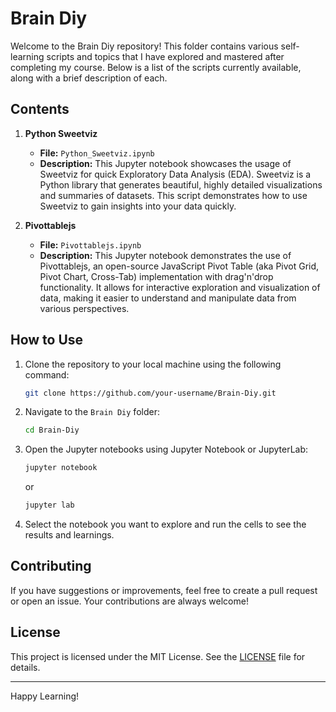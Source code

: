 # Brain Diy

Welcome to the Brain Diy repository! This folder contains various self-learning scripts and topics that I have explored and mastered after completing my course. Below is a list of the scripts currently available, along with a brief description of each.

## Contents

1. **Python Sweetviz**
    - **File:** `Python_Sweetviz.ipynb`
    - **Description:** This Jupyter notebook showcases the usage of Sweetviz for quick Exploratory Data Analysis (EDA). Sweetviz is a Python library that generates beautiful, highly detailed visualizations and summaries of datasets. This script demonstrates how to use Sweetviz to gain insights into your data quickly.

2. **Pivottablejs**
    - **File:** `Pivottablejs.ipynb`
    - **Description:** This Jupyter notebook demonstrates the use of Pivottablejs, an open-source JavaScript Pivot Table (aka Pivot Grid, Pivot Chart, Cross-Tab) implementation with drag'n'drop functionality. It allows for interactive exploration and visualization of data, making it easier to understand and manipulate data from various perspectives.

## How to Use

1. Clone the repository to your local machine using the following command:
    ```sh
    git clone https://github.com/your-username/Brain-Diy.git
    ```

2. Navigate to the `Brain Diy` folder:
    ```sh
    cd Brain-Diy
    ```

3. Open the Jupyter notebooks using Jupyter Notebook or JupyterLab:
    ```sh
    jupyter notebook
    ```
   or
    ```sh
    jupyter lab
    ```

4. Select the notebook you want to explore and run the cells to see the results and learnings.

## Contributing

If you have suggestions or improvements, feel free to create a pull request or open an issue. Your contributions are always welcome!

## License

This project is licensed under the MIT License. See the [LICENSE](LICENSE) file for details.

---

Happy Learning!

